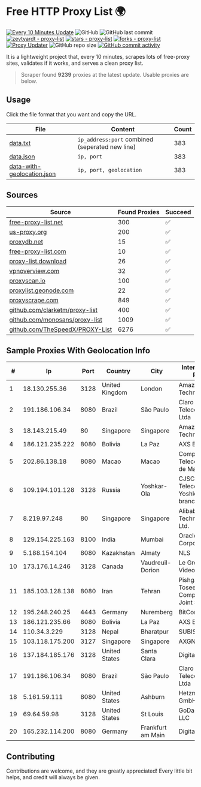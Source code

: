 
# Free HTTP Proxy List 🌍

[![Every 10 Minutes Update](https://github.com/mertguvencli/http-proxy-list/actions/workflows/main.yml/badge.svg?branch=main)](https://github.com/mertguvencli/http-proxy-list/actions/workflows/main.yml)
![GitHub](https://img.shields.io/github/license/mertguvencli/http-proxy-list)
![GitHub last commit](https://img.shields.io/github/last-commit/mertguvencli/http-proxy-list)
[![zevtyardt - proxy-list](https://img.shields.io/static/v1?label=zevtyardt&message=proxy-list&color=blue&logo=github)](https://github.com/zevtyardt/proxy-list "Go to GitHub repo")
[![stars - proxy-list](https://img.shields.io/github/stars/zevtyardt/proxy-list?style=social)](https://github.com/zevtyardt/proxy-list)
[![forks - proxy-list](https://img.shields.io/github/forks/zevtyardt/proxy-list?style=social)](https://github.com/zevtyardt/proxy-list)
[![Proxy Updater](https://github.com/zevtyardt/proxy-list/workflows/Proxy%20Updater/badge.svg)](https://github.com/zevtyardt/proxy-list/actions?query=workflow:"Proxy+Updater")
![GitHub repo size](https://img.shields.io/github/repo-size/zevtyardt/proxy-list)
[![GitHub commit activity](https://img.shields.io/github/commit-activity/m/zevtyardt/proxy-list?logo=commits)](https://github.com/zevtyardt/proxy-list/commits/main)

It is a lightweight project that, every 10 minutes, scrapes lots of free-proxy sites, validates if it works, and serves a clean proxy list.

> Scraper found **9239** proxies at the latest update. Usable proxies are below.

## Usage

Click the file format that you want and copy the URL.

|File|Content|Count|
|----|-------|-----|
|[data.txt](https://raw.githubusercontent.com/mertguvencli/http-proxy-list/main/proxy-list/data.txt)|`ip_address:port` combined (seperated new line)|383|
|[data.json](https://raw.githubusercontent.com/mertguvencli/http-proxy-list/main/proxy-list/data.json)|`ip, port`|383|
|[data-with-geolocation.json](https://raw.githubusercontent.com/mertguvencli/http-proxy-list/main/proxy-list/data-with-geolocation.json)|`ip, port, geolocation`|383|

## Sources

|Source|Found Proxies|Succeed|
|------|-------------|-------|
|[free-proxy-list.net](https://free-proxy-list.net)|300|✅|
|[us-proxy.org](https://www.us-proxy.org)|200|✅|
|[proxydb.net](http://proxydb.net)|15|✅|
|[free-proxy-list.com](https://free-proxy-list.com/?page=&port=&type%5B%5D=http&type%5B%5D=https&up_time=0&search=Search)|10|✅|
|[proxy-list.download](https://www.proxy-list.download/HTTP)|26|✅|
|[vpnoverview.com](https://vpnoverview.com/privacy/anonymous-browsing/free-proxy-servers)|32|✅|
|[proxyscan.io](https://www.proxyscan.io)|100|✅|
|[proxylist.geonode.com](https://proxylist.geonode.com/api/proxy-list?limit=300&page=1&sort_by=lastChecked&sort_type=desc&protocols=http,https)|22|✅|
|[proxyscrape.com](https://api.proxyscrape.com/v2/?request=displayproxies&protocol=http&timeout=10000&country=all&ssl=all&anonymity=all)|849|✅|
|[github.com/clarketm/proxy-list](https://raw.githubusercontent.com/clarketm/proxy-list/master/proxy-list-raw.txt)|400|✅|
|[github.com/monosans/proxy-list](https://raw.githubusercontent.com/monosans/proxy-list/main/proxies/http.txt)|1009|✅|
|[github.com/TheSpeedX/PROXY-List](https://raw.githubusercontent.com/TheSpeedX/PROXY-List/master/http.txt)|6276|✅|


## Sample Proxies With Geolocation Info

|#|Ip|Port|Country|City|Internet Service Provider|
|-|--|----|-------|----|-------------------------|
|1|18.130.255.36|3128|United Kingdom|London|Amazon Technologies Inc.|
|2|191.186.106.34|8080|Brazil|São Paulo|Claro NXT Telecomunicacoes Ltda|
|3|18.143.215.49|80|Singapore|Singapore|Amazon Technologies Inc.|
|4|186.121.235.222|8080|Bolivia|La Paz|AXS Bolivia S. A.|
|5|202.86.138.18|8080|Macao|Macao|Companhia de Telecomunicacoes de Macau|
|6|109.194.101.128|3128|Russia|Yoshkar-Ola|CJSC "ER-Telecom Holding" Yoshkar-Ola branch|
|7|8.219.97.248|80|Singapore|Singapore|Alibaba (US) Technology Co., Ltd.|
|8|129.154.225.163|8100|India|Mumbai|Oracle Corporation|
|9|5.188.154.104|8080|Kazakhstan|Almaty|NLS|
|10|173.176.14.246|3128|Canada|Vaudreuil-Dorion|Le Groupe Videotron Ltee|
|11|185.103.128.138|8080|Iran|Tehran|Pishgaman Toseeh Ertebatat Company (Private Joint Stock)|
|12|195.248.240.25|4443|Germany|Nuremberg|BitCommand|
|13|186.121.235.66|8080|Bolivia|La Paz|AXS Bolivia S. A.|
|14|110.34.3.229|3128|Nepal|Bharatpur|SUBISU C7|
|15|103.118.175.200|3127|Singapore|Singapore|AXGN|
|16|137.184.185.176|3128|United States|Santa Clara|DigitalOcean, LLC|
|17|191.186.106.34|8080|Brazil|São Paulo|Claro NXT Telecomunicacoes Ltda|
|18|5.161.59.111|8080|United States|Ashburn|Hetzner Online GmbH|
|19|69.64.59.98|3128|United States|St Louis|GoDaddy.com, LLC|
|20|165.232.114.200|8080|Germany|Frankfurt am Main|DigitalOcean, LLC|



## Contributing

Contributions are welcome, and they are greatly appreciated! Every
little bit helps, and credit will always be given.

